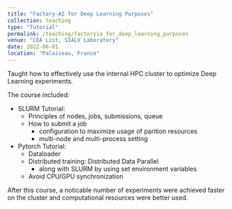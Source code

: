 ```yaml
---
title: "Factory-AI for Deep Learning Purposes"
collection: teaching
type: "Tutorial"
permalink: /teaching/factoryia_for_deep_learning_purposes
venue: "CEA List, SIALV Laboratory"
date: 2022-06-01
location: "Palaiseau, France"
---
```


Taught how to effectively use the internal HPC cluster to optimize Deep Learning experiments.

The course included:
- SLURM Tutorial:
    - Principles of nodes, jobs, submissions, queue
    - How to submit a job
        - configuration to maximize usage of parition resources
        - multi-node and multi-process setting
- Pytorch Tutorial:
    - Dataloader
    - Distributed training: Distributed Data Parallel
        - along with SLURM by using set environment variables 
    - Avoid CPU/GPU synchronization

After this course, a noticable number of experiments were achieved faster on the cluster and computational resources were better used. 
